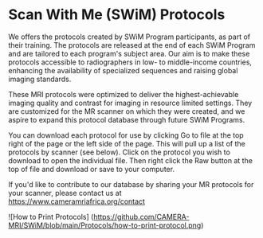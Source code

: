 # Scan With Me (SWiM) Protocols

We offers the protocols created by SWiM Program participants, as part of their training. The protocols are released at the end of each SWiM Program and are tailored to each program's subject area. Our aim is to make these protocols accessible to radiographers in low- to middle-income countries, enhancing the availability of specialized sequences and raising global imaging standards.

These MRI protocols were optimized to deliver the highest-achievable imaging quality and contrast for imaging in resource limited settings. They are customized for the MR scanner on which they were created, and we aspire to expand this protocol database through future SWiM Programs. 

You can download each protocol for use by clicking Go to file at the top right of the page or the left side of the page. This will pull up a list of the protocols by scanner (see below). Click on the protocol you wish to download to open the individual file. Then right click the Raw button at the top of file and download or save to your computer. 

If you'd like to contribute to our database by sharing your MR protocols for your scanner, please contact us at https://www.cameramriafrica.org/contact

![How to Print Protocols] (https://github.com/CAMERA-MRI/SWiM/blob/main/Protocols/how-to-print-protocol.png)

